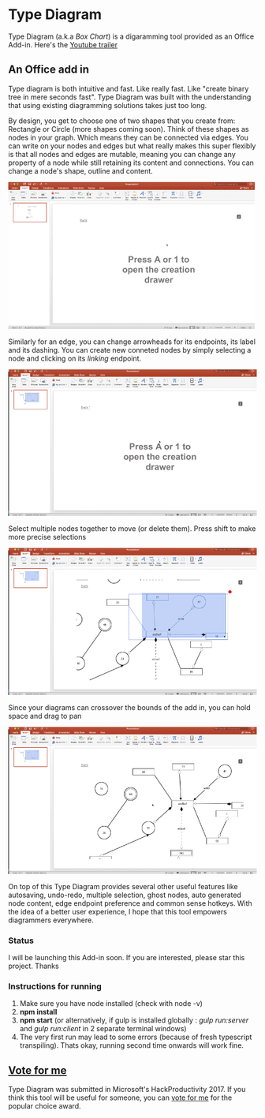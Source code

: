 # Type Diagram
Type Diagram (a.k.a _Box Chart_) is a digaramming tool provided as an Office Add-in. Here's the [Youtube trailer](https://www.youtube.com/watch?v=VBiDAGlPD0k)

## An Office add in
Type diagram is both intuitive and fast. Like really fast. Like "create binary tree in mere seconds fast".  Type Diagram was built with the understanding that using existing diagramming solutions takes just too long. 

By design, you get to choose one of two shapes that you create from: Rectangle or Circle (more shapes coming soon). Think of these shapes as nodes in your graph. Which means they can be connected via edges. You can write on your nodes and edges but what really makes this super flexibly is that all nodes and edges are mutable, meaning you can change any property of a node while still retaining its content and connections. You can change a node's shape, outline and content. 

![Mutable Rectangles and Circles](resource-development/demos/shape-outline.gif)

Similarly for an edge, you can change arrowheads for its endpoints, its label and its dashing. You can create new conneted nodes by simply selecting a node and clicking on its _linking_ endpoint.

![Simple class diagram](resource-development/demos/simple-classes.gif)

Select multiple nodes together to move (or delete them). Press shift to make more precise selections

![Selection and movement](resource-development/demos/select-move.gif)

Since your diagrams can crossover the bounds of the add in, you can hold space and drag to pan

![Panning](resource-development/demos/panning.gif)

On top of this Type Diagram provides several other useful features like autosaving, undo-redo, multiple selection, ghost nodes, auto generated node content, edge endpoint preference and common sense hotkeys.
With the idea of a better user experience, I hope that this tool empowers diagrammers everywhere.

### Status 
I will be launching this Add-in soon. If you are interested, please star this project. Thanks

### Instructions for running

1. Make sure you have node installed (check with node -v)
2. __npm install__
3. __npm start__ (or alternatively, if gulp is installed globally : _gulp run:server_ and _gulp run:client_ in 2 separate terminal windows)
4. The very first run may lead to some errors (because of fresh typescript transpiling).
 Thats okay, running second time onwards will work fine.

## [Vote for me](https://devpost.com/software/type-diagram)

Type Diagram was submitted in Microsoft's HackProductivity 2017. If you think this tool will be useful for someone, you can [vote for me](https://devpost.com/software/type-diagram) for the popular choice award.
